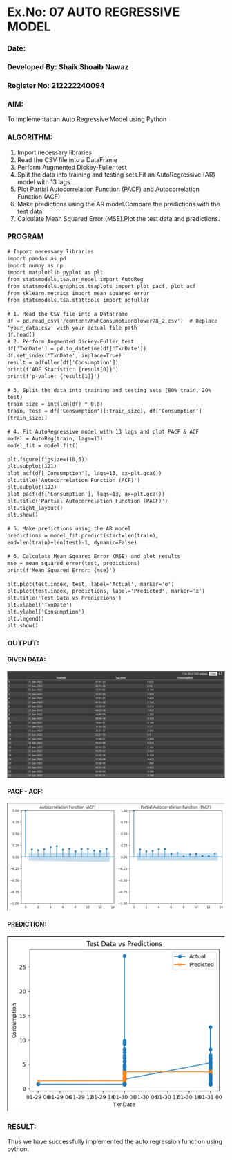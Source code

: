 # Ex.No: 07                                       AUTO REGRESSIVE MODEL
### Date: 
### Developed By: Shaik Shoaib Nawaz
### Register No: 212222240094



### AIM:
To Implementat an Auto Regressive Model using Python
### ALGORITHM:
1. Import necessary libraries
2. Read the CSV file into a DataFrame
3. Perform Augmented Dickey-Fuller test
4. Split the data into training and testing sets.Fit an AutoRegressive (AR) model with 13 lags
5. Plot Partial Autocorrelation Function (PACF) and Autocorrelation Function (ACF)
6. Make predictions using the AR model.Compare the predictions with the test data
7. Calculate Mean Squared Error (MSE).Plot the test data and predictions.
### PROGRAM
```
# Import necessary libraries
import pandas as pd
import numpy as np
import matplotlib.pyplot as plt
from statsmodels.tsa.ar_model import AutoReg
from statsmodels.graphics.tsaplots import plot_pacf, plot_acf
from sklearn.metrics import mean_squared_error
from statsmodels.tsa.stattools import adfuller

# 1. Read the CSV file into a DataFrame
df = pd.read_csv('/content/KwhConsumptionBlower78_2.csv')  # Replace 'your_data.csv' with your actual file path
df.head()
# 2. Perform Augmented Dickey-Fuller test
df['TxnDate'] = pd.to_datetime(df['TxnDate'])
df.set_index('TxnDate', inplace=True)
result = adfuller(df['Consumption'])
print(f'ADF Statistic: {result[0]}')
print(f'p-value: {result[1]}')

# 3. Split the data into training and testing sets (80% train, 20% test)
train_size = int(len(df) * 0.8)
train, test = df['Consumption'][:train_size], df['Consumption'][train_size:]

# 4. Fit AutoRegressive model with 13 lags and plot PACF & ACF
model = AutoReg(train, lags=13)
model_fit = model.fit()

plt.figure(figsize=(10,5))
plt.subplot(121)
plot_acf(df['Consumption'], lags=13, ax=plt.gca())
plt.title('Autocorrelation Function (ACF)')
plt.subplot(122)
plot_pacf(df['Consumption'], lags=13, ax=plt.gca())
plt.title('Partial Autocorrelation Function (PACF)')
plt.tight_layout()
plt.show()

# 5. Make predictions using the AR model
predictions = model_fit.predict(start=len(train), end=len(train)+len(test)-1, dynamic=False)

# 6. Calculate Mean Squared Error (MSE) and plot results
mse = mean_squared_error(test, predictions)
print(f'Mean Squared Error: {mse}')

plt.plot(test.index, test, label='Actual', marker='o')
plt.plot(test.index, predictions, label='Predicted', marker='x')
plt.title('Test Data vs Predictions')
plt.xlabel('TxnDate')
plt.ylabel('Consumption')
plt.legend()
plt.show()
```
### OUTPUT:

#### GIVEN DATA:
![alt text](image-1.png)
#### PACF - ACF:
![alt text](image.png)

#### PREDICTION:
![alt text](image-2.png)



### RESULT:
Thus we have successfully implemented the auto regression function using python.
